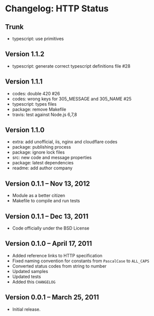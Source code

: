 # Changelog: HTTP Status

## Trunk

* typescript: use primitives

## Version 1.1.2

* typescript: generate correct typescript definitions file #28

## Version 1.1.1

* codes: double 420 #26
* codes: wrong keys for 305_MESSAGE and 305_NAME #25
* typescript: types files
* package: remove Makefile
* travis: test against Node.js 6,7,8

## Version 1.1.0

* extra: add unofficial, iis, nginx and cloudflare codes
* package: publishing process
* package: ignore lock files
* src: new code and message properties
* package: latest dependencies
* readme: add author company

## Version 0.1.1 – Nov 13, 2012

-   Module as a better citizen
-   Makefile to compile and run tests

## Version 0.1.1 – Dec 13, 2011

-   Code officially under the BSD License

## Version 0.1.0 – April 17, 2011

-   Added reference links to HTTP specification
-   Fixed naming convention for constants from `PascalCase` to `ALL_CAPS`
-   Converted status codes from string to number
-   Updated samples
-   Updated tests
-   Added this `CHANGELOG`

## Version 0.0.1 – March 25, 2011

-   Initial release.
